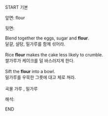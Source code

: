 START
기본

앞면:
flour


뒷면:
<div>Blend together the eggs, sugar and <strong>flour</strong>. </div><div><div>달걀, 설탕, 밀가루를 함께 섞어라.</div></div><div><br></div><div><div>Rice <strong>flour</strong> makes the cake less likely to crumble. </div><div><div>쌀가루가 케이크를 덜 바스러지게 한다.</div></div></div><div><br></div><div><div>Sift the <strong>flour</strong> into a bowl. </div><div><div>밀가루를 우묵한 그릇에 대고 체로 쳐라.</div></div></div><div><br></div><div>곡물 가루 , 밀가루</div>


해석:
<!--ID: 1746614453947-->
END